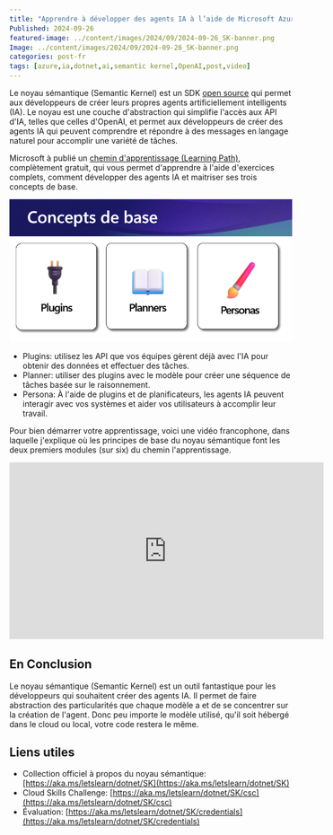 ```yaml
---
title: "Apprendre à développer des agents IA à l’aide de Microsoft Azure OpenAI et de Semantic Kernel"	 
Published: 2024-09-26
featured-image: ../content/images/2024/09/2024-09-26_SK-banner.png
Image: ../content/images/2024/09/2024-09-26_SK-banner.png
categories: post-fr
tags: [azure,ia,dotnet,ai,semantic kernel,OpenAI,post,video]
---
```


Le noyau sémantique (Semantic Kernel) est un SDK [open source](https://github.com/microsoft/semantic-kernel) qui permet aux développeurs de créer leurs propres agents artificiellement intelligents (IA). Le noyau est une couche d'abstraction qui simplifie l'accès aux API d'IA, telles que celles d'OpenAI, et permet aux développeurs de créer des agents IA qui peuvent comprendre et répondre à des messages en langage naturel pour accomplir une variété de tâches.

Microsoft à publié un [chemin d'apprentissage (Learning Path)](https://learn.microsoft.com/credentials/applied-skills/develop-ai-agents-using-microsoft-azure-openai-and-semantic-kernel/?WT.mc_id=dotnet-147962-juyoo), complètement gratuit, qui vous permet d'apprendre à l'aide d'exercices complets, comment développer des agents IA et maitriser ses trois concepts de base. 

![Concepts de base](../content/images/2024/09/2024-09-26_concept.png) 

- Plugins: utilisez les API que vos équipes gèrent déjà avec l'IA pour obtenir des données et effectuer des tâches.
- Planner: utiliser des plugins avec le modèle pour créer une séquence de tâches basée sur le raisonnement.
- Persona: À l'aide de plugins et de planificateurs, les agents IA peuvent interagir avec vos systèmes et aider vos utilisateurs à accomplir leur travail.

Pour bien démarrer votre apprentissage, voici une vidéo francophone, dans laquelle j'explique où les principes de base du noyau sémantique font les deux premiers modules (sur six) du chemin l'apprentissage. 

<iframe width="560" height="315" src="https://www.youtube.com/embed/mrjcb60lSc8?si=TiCp3v2vYnXxoP1x" title="YouTube video player" frameborder="0" allow="accelerometer; autoplay; clipboard-write; encrypted-media; gyroscope; picture-in-picture; web-share" referrerpolicy="strict-origin-when-cross-origin" allowfullscreen></iframe>


## En Conclusion

Le noyau sémantique (Semantic Kernel) est un outil fantastique pour les développeurs qui souhaitent créer des agents IA. Il permet de faire abstraction des particularités que chaque modèle a et de se concentrer sur la création de l'agent. Donc peu importe le modèle utilisé, qu'il soit hébergé dans le cloud ou local, votre code restera le même.


## Liens utiles

- Collection officiel à propos du noyau sémantique: [https://aka.ms/letslearn/dotnet/SK](https://aka.ms/letslearn/dotnet/SK)
- Cloud Skills Challenge: [https://aka.ms/letslearn/dotnet/SK/csc](https://aka.ms/letslearn/dotnet/SK/csc)
- Évaluation: [https://aka.ms/letslearn/dotnet/SK/credentials](https://aka.ms/letslearn/dotnet/SK/credentials)



